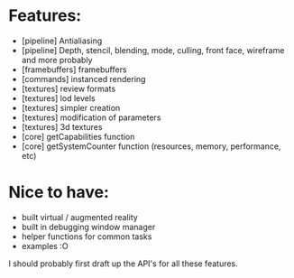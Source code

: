 # Features:
- [pipeline] Antialiasing
- [pipeline] Depth, stencil, blending, mode, culling, front face, wireframe and more probably
- [framebuffers] framebuffers
- [commands] instanced rendering
- [textures] review formats
- [textures] lod levels
- [textures] simpler creation
- [textures] modification of parameters
- [textures] 3d textures
- [core] getCapabilities function
- [core] getSystemCounter function (resources, memory, performance, etc)

# Nice to have:
- built virtual / augmented reality
- built in debugging window manager
- helper functions for common tasks
- examples :O
  
I should probably first draft up the API's for all these features.